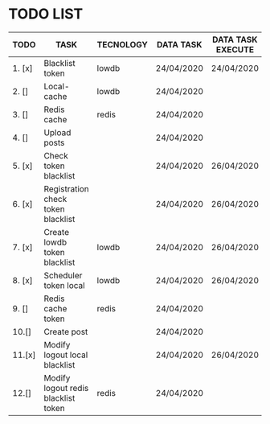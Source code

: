 # TODO LIST
| TODO     | TASK                                |  TECNOLOGY  | DATA TASK  | DATA TASK EXECUTE |
|----------|-------------------------------------|-------------|------------|-------------------|
| 1. [x]   | Blacklist token                     | lowdb       | 24/04/2020 | 24/04/2020        |
| 2. []    | Local-cache                         | lowdb       | 24/04/2020 |                   |
| 3. []    | Redis cache                         | redis       | 24/04/2020 |                   |
| 4. []    | Upload posts                        |             | 24/04/2020 |                   |
| 5. [x]   | Check token blacklist               |             | 24/04/2020 | 26/04/2020       |
| 6. [x]   | Registration check token blacklist  |             | 24/04/2020 |  26/04/2020      | 
| 7. [x]   | Create lowdb token blacklist        | lowdb       | 24/04/2020 | 26/04/2020       |
| 8. [x]   | Scheduler token local               | lowdb       | 24/04/2020 | 26/04/2020       | 
| 9. []    | Redis cache token                   | redis       | 24/04/2020 |                   |
| 10.[]    | Create post                         |             | 24/04/2020 |                   |
| 11.[x]   | Modify logout local blacklist       |             | 24/04/2020 | 26/04/2020       |
| 12.[]    | Modify logout redis blacklist token | redis       | 24/04/2020 |                   |